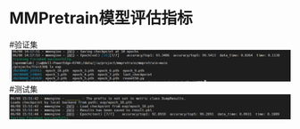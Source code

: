 # MMPretrain模型评估指标
#验证集
![image](https://github.com/10086zgyd/mmpretrain/blob/main/%E6%A8%A1%E5%9E%8B%E8%AF%84%E4%BC%B0%E6%8C%87%E6%A0%87/train_data.png)
#测试集
![image](https://github.com/10086zgyd/mmpretrain/blob/main/%E6%A8%A1%E5%9E%8B%E8%AF%84%E4%BC%B0%E6%8C%87%E6%A0%87/test_data.png)

